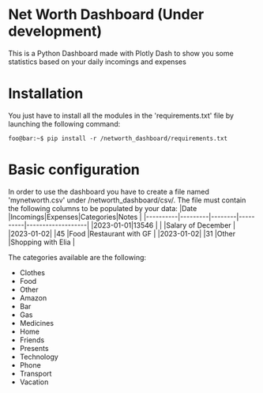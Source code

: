 # Net Worth Dashboard (Under development)
This is a Python Dashboard made with Plotly Dash to show you some statistics based on your daily incomings and expenses

# Installation
You just have to install all the modules in the 'requirements.txt' file by launching the following command:
```console
foo@bar:~$ pip install -r /networth_dashboard/requirements.txt
```
# Basic configuration
In order to use the dashboard you have to create a file named 'mynetworth.csv' under /networth_dashboard/csv/. The file must contain the following columns to be populated by your data: 
|Date      |Incomings|Expenses|Categories|Notes              |
|----------|---------|--------|----------|-------------------|
|2023-01-01|13546    |        |          |Salary of December |
|2023-01-02|         |45      |Food      |Restaurant with GF |
|2023-01-02|         |31      |Other     |Shopping with Elia |

The categories available are the following:
- Clothes
- Food 
- Other 
- Amazon 
- Bar 
- Gas
- Medicines
- Home
- Friends
- Presents
- Technology
- Phone
- Transport
- Vacation
